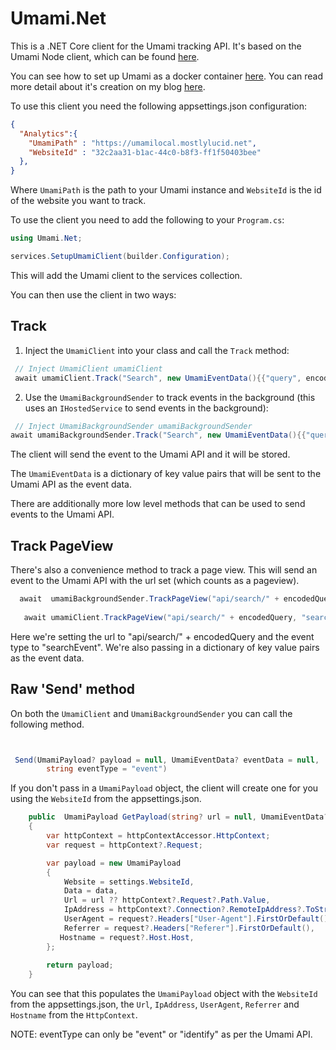# Umami.Net

This is a .NET Core client for the Umami tracking API.
It's based on the Umami Node client, which can be found [here](https://github.com/umami-software/node).

You can see how to set up Umami as a docker container [here](https://www.mostlylucid.net/blog/usingumamiforlocalanalytics).
You can read more detail about it's creation on my blog [here](https://www.mostlylucid.net/blog/addingumamitrackingclientfollowup).

To use this client you need the following appsettings.json configuration:

```json
{
  "Analytics":{
    "UmamiPath" : "https://umamilocal.mostlylucid.net",
    "WebsiteId" : "32c2aa31-b1ac-44c0-b8f3-ff1f50403bee"
  },
}
```

Where `UmamiPath` is the path to your Umami instance and `WebsiteId` is the id of the website you want to track.

To use the client you need to add the following to your `Program.cs`:

```csharp
using Umami.Net;

services.SetupUmamiClient(builder.Configuration);
```

This will add the Umami client to the services collection.

You can then use the client in two ways:

## Track
1. Inject the `UmamiClient` into your class and call the `Track` method:

```csharp    
 // Inject UmamiClient umamiClient
 await umamiClient.Track("Search", new UmamiEventData(){{"query", encodedQuery}});
```

2. Use the `UmamiBackgroundSender` to track events in the background (this uses an `IHostedService` to send events in the background):

```csharp
 // Inject UmamiBackgroundSender umamiBackgroundSender
await umamiBackgroundSender.Track("Search", new UmamiEventData(){{"query", encodedQuery}});
```

The client will send the event to the Umami API and it will be stored.

The `UmamiEventData` is a dictionary of key value pairs that will be sent to the Umami API as the event data.

There are additionally more low level methods that can be used to send events to the Umami API.

## Track PageView
There's also a convenience method to track a page view. This will send an  event to the Umami API with the url set (which counts as a pageview).

```csharp
  await  umamiBackgroundSender.TrackPageView("api/search/" + encodedQuery, "searchEvent", eventData: new UmamiEventData(){{"query", encodedQuery}});
  
   await umamiClient.TrackPageView("api/search/" + encodedQuery, "searchEvent", eventData: new UmamiEventData(){{"query", encodedQuery}});
```

Here we're setting the url to "api/search/" + encodedQuery and the event type to "searchEvent". We're also passing in a dictionary of key value pairs as the event data.


## Raw 'Send' method

On both the `UmamiClient` and `UmamiBackgroundSender` you can call the following method.
```csharp


 Send(UmamiPayload? payload = null, UmamiEventData? eventData = null,
        string eventType = "event")
```
If you don't pass in a `UmamiPayload` object, the client will create one for you using the `WebsiteId` from the appsettings.json.
```csharp
    public  UmamiPayload GetPayload(string? url = null, UmamiEventData? data = null)
    {
        var httpContext = httpContextAccessor.HttpContext;
        var request = httpContext?.Request;

        var payload = new UmamiPayload
        {
            Website = settings.WebsiteId,
            Data = data,
            Url = url ?? httpContext?.Request?.Path.Value,
            IpAddress = httpContext?.Connection?.RemoteIpAddress?.ToString(),
            UserAgent = request?.Headers["User-Agent"].FirstOrDefault(),
            Referrer = request?.Headers["Referer"].FirstOrDefault(),
           Hostname = request?.Host.Host,
        };
        
        return payload;
    }

```
You can see that this populates the `UmamiPayload` object with the `WebsiteId` from the appsettings.json, the `Url`, `IpAddress`, `UserAgent`, `Referrer` and `Hostname` from the `HttpContext`.

NOTE: eventType can only be "event" or "identify" as per the Umami API.